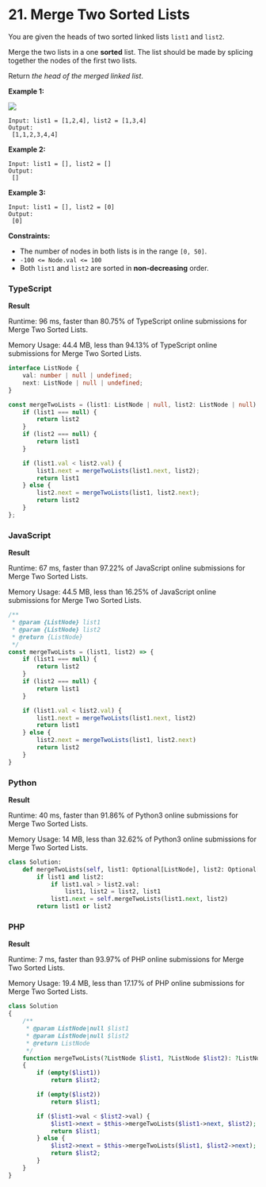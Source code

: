 # 21. Merge Two Sorted Lists

You are given the heads of two sorted linked lists `list1` and `list2`.

Merge the two lists in a one **sorted** list. The list should be made by splicing together the nodes of the first two lists.

Return _the head of the merged linked list_.

**Example 1:**

![](https://assets.leetcode.com/uploads/2020/10/03/merge\_ex1.jpg)

```
Input: list1 = [1,2,4], list2 = [1,3,4]
Output:
 [1,1,2,3,4,4]
```

**Example 2:**

```
Input: list1 = [], list2 = []
Output:
 []
```

**Example 3:**

```
Input: list1 = [], list2 = [0]
Output:
 [0]
```

**Constraints:**

* The number of nodes in both lists is in the range `[0, 50]`.
* `-100 <= Node.val <= 100`
* Both `list1` and `list2` are sorted in **non-decreasing** order.

### TypeScript

**Result**

Runtime: 96 ms, faster than 80.75% of TypeScript online submissions for Merge Two Sorted Lists.

Memory Usage: 44.4 MB, less than 94.13% of TypeScript online submissions for Merge Two Sorted Lists.

```typescript
interface ListNode {
    val: number | null | undefined;
    next: ListNode | null | undefined;
}

const mergeTwoLists = (list1: ListNode | null, list2: ListNode | null): ListNode | null => {
    if (list1 === null) {
        return list2
    }
    if (list2 === null) {
        return list1
    }

    if (list1.val < list2.val) {
        list1.next = mergeTwoLists(list1.next, list2);
        return list1
    } else {
        list2.next = mergeTwoLists(list1, list2.next);
        return list2
    }
};
```

### JavaScript

**Result**

Runtime: 67 ms, faster than 97.22% of JavaScript online submissions for Merge Two Sorted Lists.

Memory Usage: 44.5 MB, less than 16.25% of JavaScript online submissions for Merge Two Sorted Lists.

```javascript
/**
 * @param {ListNode} list1
 * @param {ListNode} list2
 * @return {ListNode}
 */
const mergeTwoLists = (list1, list2) => {
    if (list1 === null) {
        return list2
    }
    if (list2 === null) {
        return list1
    }

    if (list1.val < list2.val) {
        list1.next = mergeTwoLists(list1.next, list2)
        return list1
    } else {
        list2.next = mergeTwoLists(list1, list2.next)
        return list2
    }
}
```

### Python

**Result**

Runtime: 40 ms, faster than 91.86% of Python3 online submissions for Merge Two Sorted Lists.&#x20;

Memory Usage: 14 MB, less than 32.62% of Python3 online submissions for Merge Two Sorted Lists.

```python
class Solution:
    def mergeTwoLists(self, list1: Optional[ListNode], list2: Optional[ListNode]) -> Optional[ListNode]:
        if list1 and list2:
            if list1.val > list2.val:
                list1, list2 = list2, list1
            list1.next = self.mergeTwoLists(list1.next, list2)
        return list1 or list2
```

### PHP

**Result**

Runtime: 7 ms, faster than 93.97% of PHP online submissions for Merge Two Sorted Lists.

Memory Usage: 19.4 MB, less than 17.17% of PHP online submissions for Merge Two Sorted Lists.

```php
class Solution
{
    /**
     * @param ListNode|null $list1
     * @param ListNode|null $list2
     * @return ListNode
     */
    function mergeTwoLists(?ListNode $list1, ?ListNode $list2): ?ListNode
    {
        if (empty($list1))
            return $list2;

        if (empty($list2))
            return $list1;

        if ($list1->val < $list2->val) {
            $list1->next = $this->mergeTwoLists($list1->next, $list2);
            return $list1;
        } else {
            $list2->next = $this->mergeTwoLists($list1, $list2->next);
            return $list2;
        }
    }
}
```
